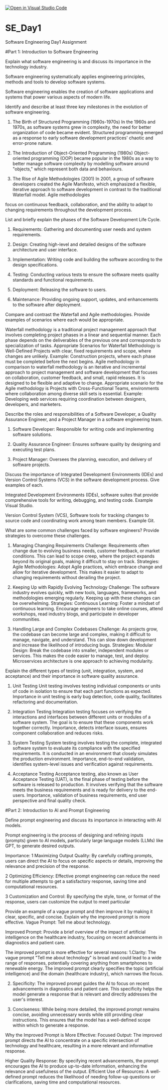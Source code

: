 [![Open in Visual Studio Code](https://classroom.github.com/assets/open-in-vscode-2e0aaae1b6195c2367325f4f02e2d04e9abb55f0b24a779b69b11b9e10269abc.svg)](https://classroom.github.com/online_ide?assignment_repo_id=15570672&assignment_repo_type=AssignmentRepo)
# SE_Day1
Software Engineering Day1 Assignment

#Part 1: Introduction to Software Engineering

Explain what software engineering is and discuss its importance in the technology industry.

Software engineering systematically applies engineering principles, methods and tools to develop software systems.

Software engineering enables the creation of software applications and systems that power various aspects of modern life.

Identify and describe at least three key milestones in the evolution of software engineering.

1.	The Birth of Structured Programming (1960s-1970s)
In the 1960s and 1970s, as software systems grew in complexity, the need for better organization of code became evident. Structured programming emerged as a response to early software development practices' chaotic and error-prone nature.

2.	The Introduction of Object-Oriented Programming (1980s)
Object-oriented programming (OOP) became popular in the 1980s as a way to better manage software complexity by modelling software around "objects," which represent both data and behaviours.

3.	The Rise of Agile Methodologies (2001)
In 2001, a group of software developers created the Agile Manifesto, which emphasized a flexible, iterative approach to software development in contrast to the traditional Waterfall model. Agile methodologies

focus on continuous feedback, collaboration, and the ability to adapt to changing requirements throughout the development process.

List and briefly explain the phases of the Software Development Life Cycle.

1. Requirements: Gathering and documenting user needs and system requirements.

2. Design: Creating high-level and detailed designs of the software architecture and user interface.

3. Implementation: Writing code and building the software according to the design specifications.

4. Testing: Conducting various tests to ensure the software meets quality standards and functional requirements.

5. Deployment: Releasing the software to users.

6. Maintenance: Providing ongoing support, updates, and enhancements to the software after deployment.

Compare and contrast the Waterfall and Agile methodologies. Provide examples of scenarios where each would be appropriate.

Waterfall methodology is a traditional project management approach that involves completing project phases in a linear and sequential manner. Each phase depends on the deliverables of the previous one and corresponds to specialization of tasks.
Appropriate Scenarios for Waterfall Methodology is Well-Defined Projects with clear, fixed requirements and scope, where changes are unlikely. Example: Construction projects, where each phase must be completed before the next begins.
Agile methodology in comparison to waterfall methodology is an iterative and incremental approach to project management and software development that focuses on collaboration, customer feedback, and small, rapid releases. It is designed to be flexible and adaptive to change.
Appropriate scenario for the Agile methodology is Projects with Cross-Functional Teams, environments where collaboration among diverse skill sets is essential. Example: Developing web services requiring coordination between designers, developers, and marketers.

Describe the roles and responsibilities of a Software Developer, a Quality Assurance Engineer, and a Project Manager in a software engineering team.

1. Software Developer: Responsible for writing code and implementing software solutions.

2. Quality Assurance Engineer: Ensures software quality by designing and executing test plans.

3. Project Manager: Oversees the planning, execution, and delivery of software projects.

Discuss the importance of Integrated Development Environments (IDEs) and Version Control Systems (VCS) in the software development process. Give examples of each.

Integrated Development Environments (IDEs), software suites that provide comprehensive tools for writing, debugging, and testing code. Example Visual Studio.

Version Control System (VCS), Software tools for tracking changes to source code and coordinating work among team members. Example Git.


What are some common challenges faced by software engineers? Provide strategies to overcome these challenges.
1.	Managing Changing Requirements
Challenge: Requirements often change due to evolving business needs, customer feedback, or market conditions. This can lead to scope creep, where the project expands beyond its original goals, making it difficult to stay on track.
Strategies: 
Agile Methodologies: Adopt Agile practices, which embrace change and allow for iterative development. This makes it easier to adapt to changing requirements without derailing the project.

2.	Keeping Up with Rapidly Evolving Technology
Challenge: The software industry evolves quickly, with new tools, languages, frameworks, and methodologies emerging regularly. Keeping up with these changes can be overwhelming.
Strategies:
Continuous Learning: Foster a mindset of continuous learning. Encourage engineers to take online courses, attend workshops, read industry blogs, and participate in developer communities.

3.	Handling Large and Complex Codebases
Challenge: As projects grow, the codebase can become large and complex, making it difficult to manage, navigate, and understand. This can slow down development and increase the likelihood of introducing bugs.
Strategies:
Modular Design: Break the codebase into smaller, independent modules or services. This makes the code easier to manage, test, and deploy. Microservices architecture is one approach to achieving modularity.


Explain the different types of testing (unit, integration, system, and acceptance) and their importance in software quality assurance.
1.	Unit Testing
Unit testing involves testing individual components or units of code in isolation to ensure that each part functions as expected. Importance in unit testing is early bug detection, code quality, facilitates refactoring and documentation.

2.	Integration Testing
Integration testing focuses on verifying the interactions and interfaces between different units or modules of a software system. The goal is to ensure that these components work together correctly. Importance, detects interface issues, ensures component collaboration and reduces risks.

3.	System Testing
System testing involves testing the complete, integrated software system to evaluate its compliance with the specified requirements. It is conducted in an environment that closely simulates the production environment. Importance, end-to-end validation, identifies system-level issues and verification against requirements.

4.	Acceptance Testing
Acceptance testing, also known as User Acceptance Testing (UAT), is the final phase of testing before the software is released to production. It involves verifying that the software meets the business requirements and is ready for delivery to the end-users. Importance, validation of business requirements, end user perspective and final quality check.

#Part 2: Introduction to AI and Prompt Engineering

Define prompt engineering and discuss its importance in interacting with AI models.

Prompt engineering is the process of designing and refining inputs (prompts) given to AI models, particularly large language models (LLMs) like GPT, to generate desired outputs. 

Importance:
1	Maximizing Output Quality:
By carefully crafting prompts, users can direct the AI to focus on specific aspects or details, improving the relevance and precision of the response.

2	Optimizing Efficiency:
Effective prompt engineering can reduce the need for multiple attempts to get a satisfactory response, saving time and computational resources.

3	Customization and Control:
By specifying the style, tone, or format of the response, users can customize the output to meet particular 

Provide an example of a vague prompt and then improve it by making it clear, specific, and concise. Explain why the improved prompt is more effective.
Vague Prompt:
Tell me about technology.

Improved Prompt:
Provide a brief overview of the impact of artificial intelligence on the healthcare industry, focusing on recent advancements in diagnostics and patient care.

The improved prompt is more effective for several reasons:
1.Clarity: The vague prompt "Tell me about technology" is broad and could lead to a wide range of responses, potentially covering anything from smartphones to renewable energy. The improved prompt clearly specifies the topic (artificial intelligence) and the domain (healthcare industry), which narrows the focus.

2. Specificity: The improved prompt guides the AI to focus on recent advancements in diagnostics and patient care. This specificity helps the model generate a response that is relevant and directly addresses the user's interest.

3. Conciseness: While being more detailed, the improved prompt remains concise, avoiding unnecessary words while still providing clear instructions. This ensures that the model has a well-defined scope within which to generate a response.

Why the Improved Prompt is More Effective:
Focused Output:
The improved prompt directs the AI to concentrate on a specific intersection of technology and healthcare, resulting in a more relevant and informative response.

Higher Quality Response:
By specifying recent advancements, the prompt encourages the AI to produce up-to-date information, enhancing the relevance and usefulness of the output.
Efficient Use of Resources: A well-defined prompt reduces the likelihood of needing follow-up questions or clarifications, saving time and computational resources.

